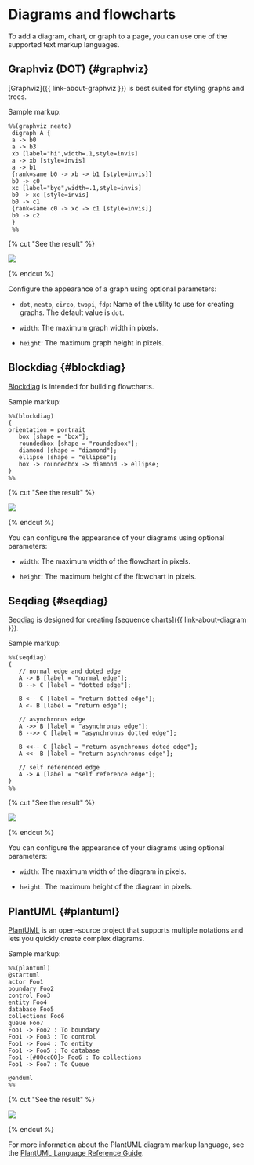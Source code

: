 # Diagrams and flowcharts

To add a diagram, chart, or graph to a page, you can use one of the supported text markup languages.


## Graphviz (DOT) {#graphviz}

[Graphviz]({{ link-about-graphviz }}) is best suited for styling graphs and trees.

Sample markup:

```
%%(graphviz neato)
 digraph A {
 a -> b0
 a -> b3
 xb [label="hi",width=.1,style=invis]
 a -> xb [style=invis]
 a -> b1
 {rank=same b0 -> xb -> b1 [style=invis]}
 b0 -> c0
 xc [label="bye",width=.1,style=invis]
 b0 -> xc [style=invis]
 b0 -> c1
 {rank=same c0 -> xc -> c1 [style=invis]}
 b0 -> c2
 }
 %%
```

{% cut "See the result" %}

![](../../_assets/wiki/graphviz.png)

{% endcut %}

Configure the appearance of a graph using optional parameters:

* `dot`, `neato`, `circo`, `twopi`, `fdp`: Name of the utility to use for creating graphs. The default value is `dot`.

* `width`: The maximum graph width in pixels.

* `height`: The maximum graph height in pixels.

## Blockdiag {#blockdiag}

[Blockdiag](http://blockdiag.com/en/) is intended for building flowcharts.

Sample markup:

```
%%(blockdiag)
{
orientation = portrait
   box [shape = "box"];
   roundedbox [shape = "roundedbox"];
   diamond [shape = "diamond"];
   ellipse [shape = "ellipse"];
   box -> roundedbox -> diamond -> ellipse;
}
%%
```

{% cut "See the result" %}

![](../../_assets/wiki/blockdiag.png)

{% endcut %}

You can configure the appearance of your diagrams using optional parameters:

* `width`: The maximum width of the flowchart in pixels.

* `height`: The maximum height of the flowchart in pixels.

## Seqdiag {#seqdiag}

[Seqdiag](http://blockdiag.com/en/seqdiag/) is designed for creating [sequence charts]({{ link-about-diagram }}).

Sample markup:

```
%%(seqdiag)
{
   // normal edge and doted edge
   A -> B [label = "normal edge"];
   B --> C [label = "dotted edge"];

   B <-- C [label = "return dotted edge"];
   A <- B [label = "return edge"];

   // asynchronus edge
   A ->> B [label = "asynchronus edge"];
   B -->> C [label = "asynchronus dotted edge"];

   B <<-- C [label = "return asynchronus doted edge"];
   A <<- B [label = "return asynchronus edge"];

   // self referenced edge
   A -> A [label = "self reference edge"];
}
%%
```

{% cut "See the result" %}

![](../../_assets/wiki/seqdiag.png)

{% endcut %}

You can configure the appearance of your diagrams using optional parameters:
* `width`: The maximum width of the diagram in pixels.

* `height`: The maximum height of the diagram in pixels.

## PlantUML {#plantuml}

[PlantUML](https://plantuml.com/) is an open-source project that supports multiple notations and lets you quickly create complex diagrams.

Sample markup:

```
%%(plantuml)
@startuml
actor Foo1
boundary Foo2
control Foo3
entity Foo4
database Foo5
collections Foo6
queue Foo7
Foo1 -> Foo2 : To boundary
Foo1 -> Foo3 : To control
Foo1 -> Foo4 : To entity
Foo1 -> Foo5 : To database
Foo1 -[#00cc00]> Foo6 : To collections
Foo1 -> Foo7 : To Queue

@enduml
%%
```

{% cut "See the result" %}

![](../../_assets/wiki/plantuml.png)

{% endcut %}

For more information about the PlantUML diagram markup language, see the [PlantUML Language Reference Guide](http://plantuml.com/ru/guide).
